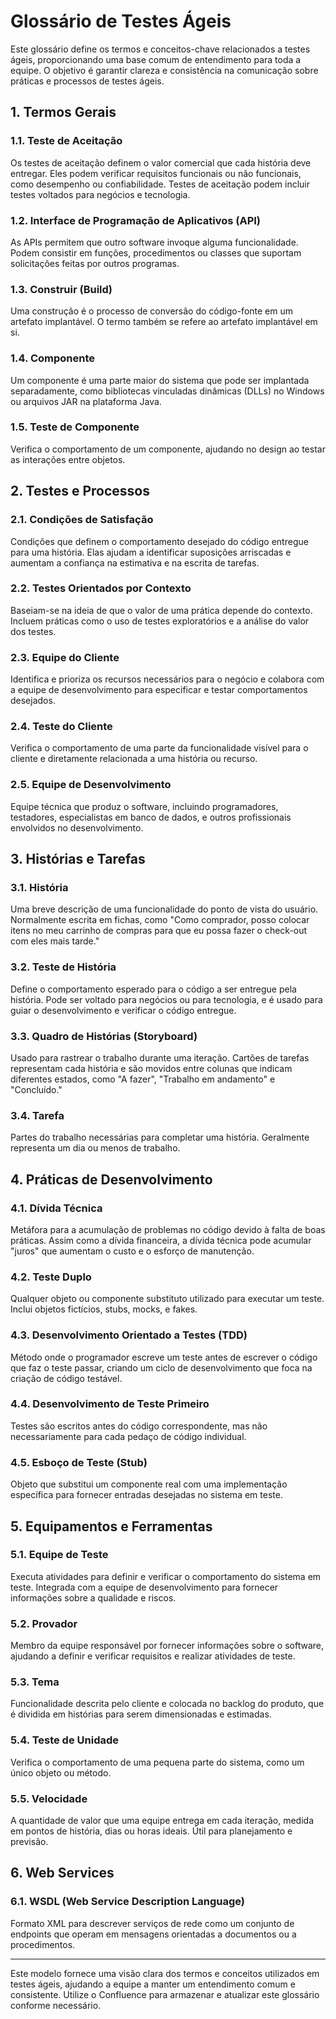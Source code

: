 # Glossário de Testes Ágeis

Este glossário define os termos e conceitos-chave relacionados a testes ágeis, proporcionando uma base comum de entendimento para toda a equipe. O objetivo é garantir clareza e consistência na comunicação sobre práticas e processos de testes ágeis.

## 1. Termos Gerais

### 1.1. **Teste de Aceitação**
Os testes de aceitação definem o valor comercial que cada história deve entregar. Eles podem verificar requisitos funcionais ou não funcionais, como desempenho ou confiabilidade. Testes de aceitação podem incluir testes voltados para negócios e tecnologia.

### 1.2. **Interface de Programação de Aplicativos (API)**
As APIs permitem que outro software invoque alguma funcionalidade. Podem consistir em funções, procedimentos ou classes que suportam solicitações feitas por outros programas.

### 1.3. **Construir (Build)**
Uma construção é o processo de conversão do código-fonte em um artefato implantável. O termo também se refere ao artefato implantável em si.

### 1.4. **Componente**
Um componente é uma parte maior do sistema que pode ser implantada separadamente, como bibliotecas vinculadas dinâmicas (DLLs) no Windows ou arquivos JAR na plataforma Java.

### 1.5. **Teste de Componente**
Verifica o comportamento de um componente, ajudando no design ao testar as interações entre objetos.

## 2. Testes e Processos

### 2.1. **Condições de Satisfação**
Condições que definem o comportamento desejado do código entregue para uma história. Elas ajudam a identificar suposições arriscadas e aumentam a confiança na estimativa e na escrita de tarefas.

### 2.2. **Testes Orientados por Contexto**
Baseiam-se na ideia de que o valor de uma prática depende do contexto. Incluem práticas como o uso de testes exploratórios e a análise do valor dos testes.

### 2.3. **Equipe do Cliente**
Identifica e prioriza os recursos necessários para o negócio e colabora com a equipe de desenvolvimento para especificar e testar comportamentos desejados.

### 2.4. **Teste do Cliente**
Verifica o comportamento de uma parte da funcionalidade visível para o cliente e diretamente relacionada a uma história ou recurso.

### 2.5. **Equipe de Desenvolvimento**
Equipe técnica que produz o software, incluindo programadores, testadores, especialistas em banco de dados, e outros profissionais envolvidos no desenvolvimento.

## 3. Histórias e Tarefas

### 3.1. **História**
Uma breve descrição de uma funcionalidade do ponto de vista do usuário. Normalmente escrita em fichas, como "Como comprador, posso colocar itens no meu carrinho de compras para que eu possa fazer o check-out com eles mais tarde."

### 3.2. **Teste de História**
Define o comportamento esperado para o código a ser entregue pela história. Pode ser voltado para negócios ou para tecnologia, e é usado para guiar o desenvolvimento e verificar o código entregue.

### 3.3. **Quadro de Histórias (Storyboard)**
Usado para rastrear o trabalho durante uma iteração. Cartões de tarefas representam cada história e são movidos entre colunas que indicam diferentes estados, como "A fazer", "Trabalho em andamento" e "Concluído."

### 3.4. **Tarefa**
Partes do trabalho necessárias para completar uma história. Geralmente representa um dia ou menos de trabalho.

## 4. Práticas de Desenvolvimento

### 4.1. **Dívida Técnica**
Metáfora para a acumulação de problemas no código devido à falta de boas práticas. Assim como a dívida financeira, a dívida técnica pode acumular "juros" que aumentam o custo e o esforço de manutenção.

### 4.2. **Teste Duplo**
Qualquer objeto ou componente substituto utilizado para executar um teste. Inclui objetos fictícios, stubs, mocks, e fakes.

### 4.3. **Desenvolvimento Orientado a Testes (TDD)**
Método onde o programador escreve um teste antes de escrever o código que faz o teste passar, criando um ciclo de desenvolvimento que foca na criação de código testável.

### 4.4. **Desenvolvimento de Teste Primeiro**
Testes são escritos antes do código correspondente, mas não necessariamente para cada pedaço de código individual.

### 4.5. **Esboço de Teste (Stub)**
Objeto que substitui um componente real com uma implementação específica para fornecer entradas desejadas no sistema em teste.

## 5. Equipamentos e Ferramentas

### 5.1. **Equipe de Teste**
Executa atividades para definir e verificar o comportamento do sistema em teste. Integrada com a equipe de desenvolvimento para fornecer informações sobre a qualidade e riscos.

### 5.2. **Provador**
Membro da equipe responsável por fornecer informações sobre o software, ajudando a definir e verificar requisitos e realizar atividades de teste.

### 5.3. **Tema**
Funcionalidade descrita pelo cliente e colocada no backlog do produto, que é dividida em histórias para serem dimensionadas e estimadas.

### 5.4. **Teste de Unidade**
Verifica o comportamento de uma pequena parte do sistema, como um único objeto ou método.

### 5.5. **Velocidade**
A quantidade de valor que uma equipe entrega em cada iteração, medida em pontos de história, dias ou horas ideais. Útil para planejamento e previsão.

## 6. Web Services

### 6.1. **WSDL (Web Service Description Language)**
Formato XML para descrever serviços de rede como um conjunto de endpoints que operam em mensagens orientadas a documentos ou a procedimentos.

---

Este modelo fornece uma visão clara dos termos e conceitos utilizados em testes ágeis, ajudando a equipe a manter um entendimento comum e consistente. Utilize o Confluence para armazenar e atualizar este glossário conforme necessário.
